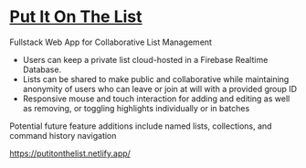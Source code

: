 # [Put It On The List](https://putitonthelist.netlify.app/)

Fullstack Web App for Collaborative List Management

- Users can keep a private list cloud-hosted in a Firebase Realtime Database. 
- Lists can be shared to make public and collaborative while maintaining anonymity of users who can leave or join at will with a provided group ID
- Responsive mouse and touch interaction for adding and editing as well as removing, or toggling highlights individually or in batches

Potential future feature additions include named lists, collections, and command history navigation

https://putitonthelist.netlify.app/
